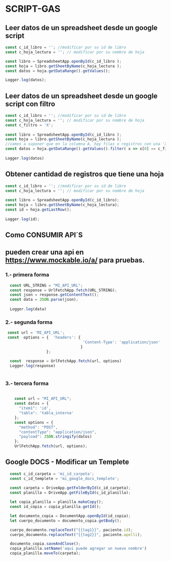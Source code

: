# SCRIPT-GAS

## Leer datos de un spreadsheet desde un google script

```javascript
const c_id_libro = ''; //modificar por su id de libro 
const c_hoja_lectura = ''; // modificar por su nombre de hoja 

const libro = SpreadsheetApp.openById(c_id_libro );   
const hoja = libro.getSheetByName(c_hoja_lectura );   
const datos = hoja.getDataRange().getValues();   

Logger.log(datos);  
```

## Leer datos de un spreadsheet desde un google script con filtro
```javascript
const c_id_libro = ''; //modificar por su id de libro   
const c_hoja_lectura = ''; // modificar por su nombre de hoja   
const c_filtro = 'X';  
  
const libro = SpreadsheetApp.openById(c_id_libro );   
const hoja = libro.getSheetByName(c_hoja_lectura );   
//vamos a suponer que en la columna A, hay filas o registros con una 'X'  
const datos = hoja.getDataRange().getValues().filter( x => x[0] == c_filtro)   
  
Logger.log(datos)  
```
  
## Obtener cantidad de registros que tiene una hoja
```javascript
const c_id_libro = ''; //modificar por su id de libro   
const c_hoja_lectura = ''; // modificar por su nombre de hoja   
  
const libro = SpreadsheetApp.openById(c_id_libro);  
const hoja = libro.getSheetByName(c_hoja_lectura);  
const id = hoja.getLastRow();  
  
Logger.log(id);  
```
## Como CONSUMIR API´S
## pueden crear una api en https://www.mockable.io/a/ para pruebas.  

### 1.- primera forma 
```javascript
  const URL_STRING = "MI_API_URL";  
  const response = UrlFetchApp.fetch(URL_STRING);  
  const json = response.getContentText();  
  const data = JSON.parse(json);  
    
  Logger.log(data)  
``` 
### 2.- segunda forma

```javascript
 const url = 'MI_API_URL';
 const  options = {  'headers': {   
                                  'Content-Type': 'application/json'
                                 }  
                  };  

  const  response = UrlFetchApp.fetch(url, options)
  Logger.log(response)
  
  ```
### 3.- tercera forma

```javascript
    
    const url = "MI_API_URL";
    const datos = {
      "item1": 'id',
      "tabla": 'tabla_interna'
    };
    const options = {
      "method": "POST",
      "contentType": "application/json",
      "payload": JSON.stringify(datos)
    };
    UrlFetchApp.fetch(url, options);
```
  
## Google DOCS - Modificar un Templete

```javascript
  const c_id_carpeta = 'mi_id_carpeta';
  const c_id_templete = 'mi_google_docs_templete';
  
  const carpeta = DriveApp.getFolderById(c_id_carpeta);
  const planilla = DriveApp.getFileById(c_id_planilla);

  let copia_planilla = planilla.makeCopy();
  const id_copia = copia_planilla.getId();

  let documento_copia = DocumentApp.openById(id_copia);
  let cuerpo_documento = documento_copia.getBody();

  cuerpo_documento.replaceText("{{tag1}}", paciente.id);
  cuerpo_documento.replaceText("{{tag2}}", paciente.apelli);

  documento_copia.saveAndClose();
  copia_planilla.setName('aqui puede agregar un nuevo nombre')
  copia_planilla.moveTo(carpeta);

```
